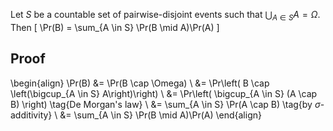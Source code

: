Let $S$ be a countable set of pairwise-disjoint events
such that $\bigcup_{A \in S} A = \Omega$.
Then
\[ \Pr(B) = \sum_{A \in S} \Pr(B \mid A)\Pr(A) \]

## Proof

\begin{align}
\Pr(B) &= \Pr(B \cap \Omega)
\\ &= \Pr\left( B \cap \left(\bigcup_{A \in S} A\right)\right)
\\ &= \Pr\left( \bigcup_{A \in S} (A \cap B) \right)
\tag{De Morgan's law}
\\ &= \sum_{A \in S} \Pr(A \cap B)
\tag{by $\sigma$-additivity}
\\ &= \sum_{A \in S} \Pr(B \mid A)\Pr(A)
\end{align}
